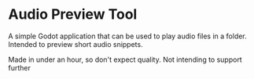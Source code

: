 # Audio Preview Tool

A simple Godot application that can be used to play audio files in a folder. Intended to preview short audio snippets.

Made in under an hour, so don't expect quality. Not intending to support further